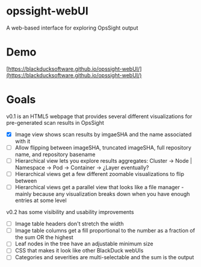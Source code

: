 # opssight-webUI
A web-based interface for exploring OpsSight output

# Demo
[https://blackducksoftware.github.io/opssight-webUI/](https://blackducksoftware.github.io/opssight-webUI/)

# Goals
v0.1 is an HTML5 webpage that provides several different visualizations for pre-generated scan results in OpsSight
- [x] Image view shows scan results by imgaeSHA and the name associated with it
- [ ] Allow flipping between imageSHA, truncated imageSHA, full repository name, and repository basename
- [ ] Hierarchical view lets you explore results aggregates: Cluster -> Node | Namespace -> Pod -> Container -> ¿Layer eventually?
- [ ] Hierarchical views get a few different zoomable visualizations to flip between
- [ ] Hierarchical views get a parallel view that looks like a file manager - mainly because any visualization breaks down when you have enough entries at some level

v0.2 has some visibility and usability improvements
- [ ] Image table headers don't stretch the width
- [ ] Image table columns get a fill proportional to the number as a fraction of the sum OR the highest
- [ ] Leaf nodes in the tree have an adjustable minimum size
- [ ] CSS that makes it look like other BlackDuck webUIs
- [ ] Categories and severities are multi-selectable and the sum is the output
